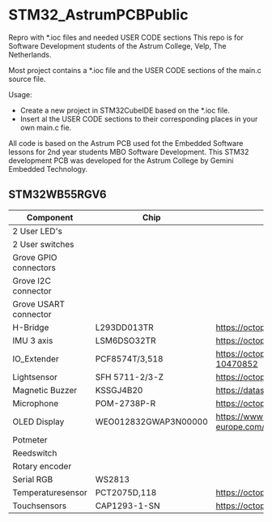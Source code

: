 # STM32_AstrumPCBPublic
Repro with *.ioc files and needed USER CODE sections
This repo is for Software Development students of the Astrum College, Velp, The Netherlands.

Most project contains a *.ioc file and the USER CODE sections of the main.c source file.

Usage:
+ Create a new project in STM32CubeIDE based on the *.ioc file.
+ Insert al the USER CODE sections to their corresponding places in your own main.c fie.

All code is based on the Astrum PCB used fot the Embedded Software lessons for 2nd year students MBO Software Development. This STM32 development PCB was developed for the Astrum College by Gemini Embedded Technology.

## STM32WB55RGV6

| Component             | Chip                 | Datasheet                                                                                      |
| --------------------- | -------------------- | ---------------------------------------------------------------------------------------------- |
| 2 User LED's          |                      |                                                                                                |
| 2 User switches       |                      |                                                                                                |
| Grove GPIO connectors |                      |                                                                                                |
| Grove I2C connector   |                      |                                                                                                |
| Grove USART connector |                      |                                                                                                |
| H-Bridge              | L293DD013TR          | https://octopart.com/datasheet/l293dd013tr-stmicroelectronics-39581684                         |
| IMU 3 axis            | LSM6DSO32TR          | https://octopart.com/datasheet/lsm6dso32tr-stmicroelectronics-108038421                        |
| IO_Extender           | PCF8574T/3,518       | https://octopart.com/datasheet/pcf8574t%2F3%2C518-nxp+semiconductors-10470852                  |
| Lightsensor           | SFH 5711-2/3-Z       | https://octopart.com/datasheet/sfh+5711-2%2F3-z-osram+opto-55557865                            |
| Magnetic Buzzer       | KSSGJ4B20            | https://datasheetspdf.com/pdf/1302247/Kingstate/KSSGJ4B20/1                                    |
| Microphone            | POM-2738P-R          | https://octopart.com/datasheet/pom-2738p-r-pui+audio-19251807                                  |
| OLED Display          | WEO012832GWAP3N00000 | https://www.telerex-europe.com/content/files/pdfs/productPdfs/WS/OLED/WEO012832GWAP3N00000.pdf |
| Potmeter              |                      |                                                                                                |
| Reedswitch            |                      |                                                                                                |
| Rotary encoder        |                      |                                                                                                |
| Serial RGB            | WS2813               |                                                                                                |
| Temperaturesensor     | PCT2075D,118         | https://octopart.com/datasheet/pct2075d%2C118-nxp+semiconductors-27207713                      |
| Touchsensors          | CAP1293-1-SN         | https://octopart.com/datasheet/cap1293-1-sn-microchip-71341885                                 |
